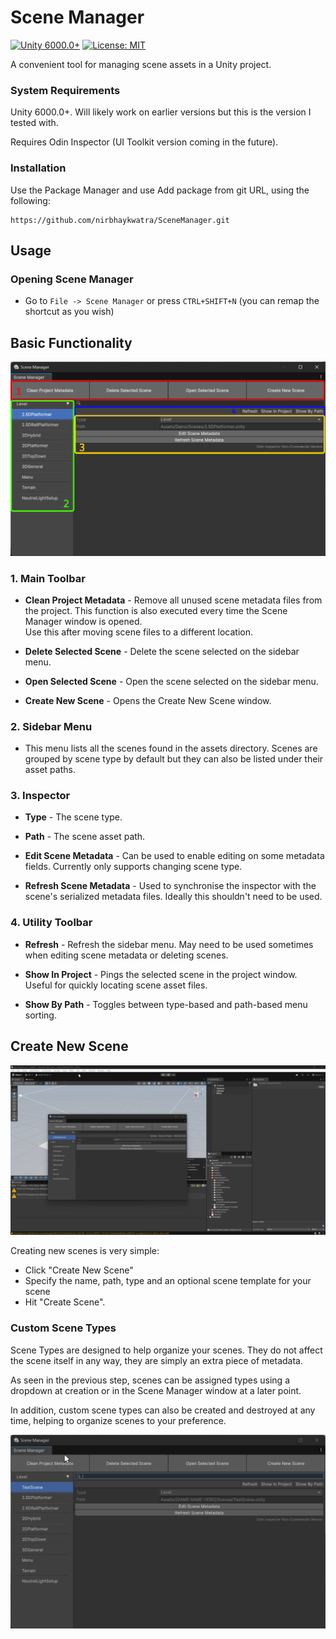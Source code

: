 # Scene Manager
[![Unity 6000.0+](https://img.shields.io/badge/unity-6000.0%2B-blue.svg)](https://unity3d.com/get-unity/download)
[![License: MIT](https://img.shields.io/badge/License-MIT-brightgreen.svg)](LICENSE.md)

A convenient tool for managing scene assets in a Unity project.

### System Requirements
Unity 6000.0+. Will likely work on earlier versions but this is the version I tested with.

Requires Odin Inspector (UI Toolkit version coming in the future).

### Installation
Use the Package Manager and use Add package from git URL, using the following: 
```
https://github.com/nirbhaykwatra/SceneManager.git
```

## Usage

### Opening Scene Manager

- Go to `File -> Scene Manager` or press `CTRL+SHIFT+N` (you can remap the shortcut as you wish)

## Basic Functionality

![swm](https://github.com/nirbhaykwatra/blog.nirbhaykwatra.com/blob/main/static/storage/SceneManagerREADME/smw.png?raw=true)

### 1. Main Toolbar

- **Clean Project Metadata** - Remove all unused scene metadata files from the project. This function is also executed every time the Scene Manager window is opened.  
Use this after moving scene files to a different location.

- **Delete Selected Scene** - Delete the scene selected on the sidebar menu.

- **Open Selected Scene** - Open the scene selected on the sidebar menu.

- **Create New Scene** - Opens the Create New Scene window.

### 2. Sidebar Menu

- This menu lists all the scenes found in the assets directory. Scenes are grouped by scene type by default but they can also be listed under their asset paths.

### 3. Inspector

- **Type** - The scene type.

- **Path** - The scene asset path.

- **Edit Scene Metadata** - Can be used to enable editing on some metadata fields. Currently only supports changing scene type.

- **Refresh Scene Metadata** - Used to synchronise the inspector with the scene's serialized metadata files. Ideally this shouldn't need to be used.

### 4. Utility Toolbar

- **Refresh** - Refresh the sidebar menu. May need to be used sometimes when editing scene metadata or deleting scenes.

- **Show In Project** - Pings the selected scene in the project window. Useful for quickly locating scene asset files.

- **Show By Path** - Toggles between type-based and path-based menu sorting.

## Create New Scene

![alt text](https://github.com/nirbhaykwatra/blog.nirbhaykwatra.com/blob/main/static/storage/SceneManagerREADME/demo.gif?raw=true)

Creating new scenes is very simple:
- Click "Create New Scene"
- Specify the name, path, type and an optional scene template for your scene
- Hit "Create Scene".

### Custom Scene Types

Scene Types are designed to help organize your scenes. They do not affect the scene itself in any way, they are simply an extra piece of metadata.

As seen in the previous step, scenes can be assigned types using a dropdown at creation or in the Scene Manager window at a later point. 

In addition, custom scene types can also be created and destroyed at any time, helping to organize scenes to your preference.

![alt text](https://github.com/nirbhaykwatra/blog.nirbhaykwatra.com/blob/main/static/storage/SceneManagerREADME/demo2.gif?raw=true)